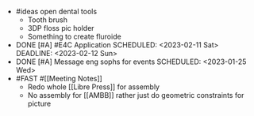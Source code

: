 - #ideas open dental tools
	- Tooth brush
	- 3DP floss pic holder
	- Something to create fluroide
- DONE [#A] #E4C Application
  SCHEDULED: <2023-02-11 Sat>
  DEADLINE: <2023-02-12 Sun>
- DONE [#A] Message eng sophs for events
  SCHEDULED: <2023-01-25 Wed>
- #FAST #[[Meeting Notes]]
	- Redo whole [[Libre Press]] for assembly
	- No assembly for [[AMBB]] rather just do geometric constraints for picture

